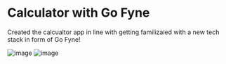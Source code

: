 # Calculator with Go Fyne

Created the calcualtor app in line with getting familizaied with a new tech stack in form of Go Fyne!


![image](https://user-images.githubusercontent.com/73374498/140648308-8010a071-b05d-4522-87ca-5ee3117046f5.png)    ![image](https://user-images.githubusercontent.com/73374498/140648336-e5927276-e7cb-454e-a137-db2d2a6993b5.png)

